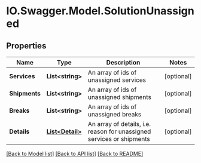 # IO.Swagger.Model.SolutionUnassigned
## Properties

Name | Type | Description | Notes
------------ | ------------- | ------------- | -------------
**Services** | **List&lt;string&gt;** | An array of ids of unassigned services | [optional] 
**Shipments** | **List&lt;string&gt;** | An array of ids of unassigned shipments | [optional] 
**Breaks** | **List&lt;string&gt;** | An array of ids of unassigned breaks | [optional] 
**Details** | [**List&lt;Detail&gt;**](Detail.md) | An array of details, i.e. reason for unassigned services or shipments | [optional] 

[[Back to Model list]](../README.md#documentation-for-models) [[Back to API list]](../README.md#documentation-for-api-endpoints) [[Back to README]](../README.md)

